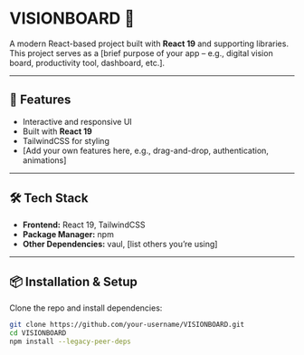 # VISIONBOARD 🎯

A modern React-based project built with **React 19** and supporting libraries.  
This project serves as a [brief purpose of your app – e.g., digital vision board, productivity tool, dashboard, etc.].

---

## 🚀 Features
- Interactive and responsive UI
- Built with **React 19**
- TailwindCSS for styling
- [Add your own features here, e.g., drag-and-drop, authentication, animations]

---

## 🛠️ Tech Stack
- **Frontend:** React 19, TailwindCSS
- **Package Manager:** npm
- **Other Dependencies:** vaul, [list others you’re using]

---

## 📦 Installation & Setup

Clone the repo and install dependencies:

```bash
git clone https://github.com/your-username/VISIONBOARD.git
cd VISIONBOARD
npm install --legacy-peer-deps
